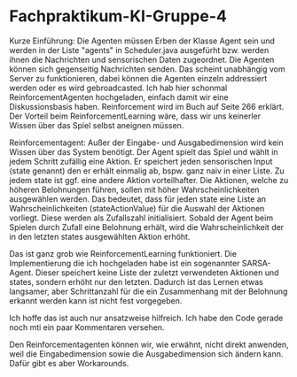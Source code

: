 # Fachpraktikum-KI-Gruppe-4

Kurze Einführung:
Die Agenten müssen Erben der Klasse Agent sein und werden in der Liste "agents" in Scheduler.java ausgefürht bzw. werden ihnen die Nachrichten und sensorischen Daten zugeordnet.
Die Agenten können sich gegenseitig Nachrichten senden. Das scheint unabhängig vom Server zu funktionieren, dabei können die Agenten einzeln addressiert werden oder es wird gebroadcasted. 
Ich hab hier schonmal ReinforcementAgenten hochgeladen, einfach damit wir eine Diskussionsbasis haben. Reinforcement wird im Buch auf Seite 266 erklärt.
Der Vorteil beim ReinforcementLearning wäre, dass wir uns keinerler Wissen über das Spiel selbst aneignen müssen.

Reinforcementagent:
Außer der Eingabe- und Ausgabedimension wird kein Wissen über das System benötigt.
Der Agent spielt das Spiel und wählt in jedem Schritt zufällig eine Aktion. Er speichert jeden sensorischen Input (state genannt) den er erhält einmalig ab, bspw. ganz naiv in einer Liste. Zu jedem state ist ggf. eine andere Aktion vorteilhafter. Die Aktionen, welche zu höheren Belohnungen führen, sollen mit höher Wahrscheinlichkeiten ausgewählen werden. Das bedeutet, dass für jeden state eine Liste an Wahrscheinlichkeiten (stateActionValue) für die Auswahl der Aktionen vorliegt. Diese werden als Zufallszahl initialisiert.
Sobald der Agent beim Spielen durch Zufall eine Belohnung erhält, wird die Wahrscheinlichkeit der in den letzten states ausgewählten Aktion erhöht.

Das ist ganz grob wie ReinforcementLearning funktioniert. Die Implementierung die ich hochgeladen habe ist ein sogenannter SARSA-Agent. Dieser speichert keine Liste der zuletzt verwendeten Aktionen und states, sondern erhöht nur den letzten. Dadurch ist das Lernen etwas langsamer, aber Schrittanzahl für die ein Zusammenhang mit der Belohnung erkannt werden kann ist nicht fest vorgegeben.

Ich hoffe das ist auch nur ansatzweise hilfreich. Ich habe den Code gerade noch mti ein paar Kommentaren versehen. 

Den Reinforcementagenten können wir, wie erwähnt, nicht direkt anwenden, weil die Eingabedimension sowie die Ausgabedimension sich ändern kann. Dafür gibt es aber Workarounds. 
